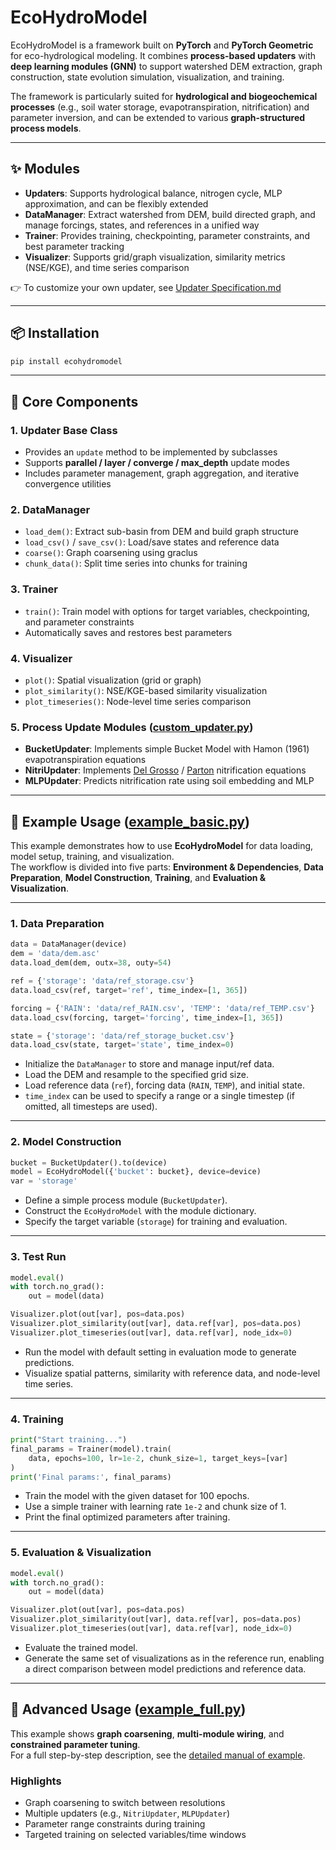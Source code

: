 # EcoHydroModel

EcoHydroModel is a framework built on **PyTorch** and **PyTorch Geometric** for eco-hydrological modeling. It combines **process-based updaters** with **deep learning modules (GNN)** to support watershed DEM extraction, graph construction, state evolution simulation, visualization, and training.  

The framework is particularly suited for **hydrological and biogeochemical processes** (e.g., soil water storage, evapotranspiration, nitrification) and parameter inversion, and can be extended to various **graph-structured process models**.

---

## ✨ Modules
- **Updaters**: Supports hydrological balance, nitrogen cycle, MLP approximation, and can be flexibly extended  
- **DataManager**: Extract watershed from DEM, build directed graph, and manage forcings, states, and references in a unified way  
- **Trainer**: Provides training, checkpointing, parameter constraints, and best parameter tracking  
- **Visualizer**: Supports grid/graph visualization, similarity metrics (NSE/KGE), and time series comparison  

👉 To customize your own updater, see [Updater Specification.md](docs/Updater_Specification.md)

---

## 📦 Installation

```bash
pip install ecohydromodel
```

---

## 🔑 Core Components

### 1. Updater Base Class
- Provides an `update` method to be implemented by subclasses  
- Supports **parallel / layer / converge / max_depth** update modes  
- Includes parameter management, graph aggregation, and iterative convergence utilities  

### 2. DataManager
- `load_dem()`: Extract sub-basin from DEM and build graph structure  
- `load_csv()` / `save_csv()`: Load/save states and reference data  
- `coarse()`: Graph coarsening using graclus  
- `chunk_data()`: Split time series into chunks for training  

### 3. Trainer
- `train()`: Train model with options for target variables, checkpointing, and parameter constraints  
- Automatically saves and restores best parameters  

### 4. Visualizer
- `plot()`: Spatial visualization (grid or graph)  
- `plot_similarity()`: NSE/KGE-based similarity visualization  
- `plot_timeseries()`: Node-level time series comparison  

### 5. Process Update Modules ([custom_updater.py](tests/custom_updater.py))
- **BucketUpdater**: Implements simple Bucket Model with Hamon (1961) evapotranspiration equations  
- **NitriUpdater**: Implements [Del Grosso](docs/Nitrification_Module_Del_Grosso.md) / [Parton](docs/Nitrification_Module_Parton.md) nitrification equations
- **MLPUpdater**: Predicts nitrification rate using soil embedding and MLP  

---

## 🚀 Example Usage ([example_basic.py](tests/example_basic.py))

This example demonstrates how to use **EcoHydroModel** for data loading, model setup, training, and visualization.  
The workflow is divided into five parts: **Environment & Dependencies**, **Data Preparation**, **Model Construction**, **Training**, and **Evaluation & Visualization**.

---

### 1. Data Preparation
```python
data = DataManager(device)
dem = 'data/dem.asc'
data.load_dem(dem, outx=38, outy=54)

ref = {'storage': 'data/ref_storage.csv'}
data.load_csv(ref, target='ref', time_index=[1, 365])

forcing = {'RAIN': 'data/ref_RAIN.csv', 'TEMP': 'data/ref_TEMP.csv'}
data.load_csv(forcing, target='forcing', time_index=[1, 365])

state = {'storage': 'data/ref_storage_bucket.csv'}
data.load_csv(state, target='state', time_index=0)
```
- Initialize the `DataManager` to store and manage input/ref data.  
- Load the DEM and resample to the specified grid size.  
- Load reference data (`ref`), forcing data (`RAIN`, `TEMP`), and initial state.  
- `time_index` can be used to specify a range or a single timestep (if omitted, all timesteps are used).  

---

### 2. Model Construction
```python
bucket = BucketUpdater().to(device)
model = EcoHydroModel({'bucket': bucket}, device=device)
var = 'storage'
```
- Define a simple process module (`BucketUpdater`).  
- Construct the `EcoHydroModel` with the module dictionary.  
- Specify the target variable (`storage`) for training and evaluation.  

---

### 3. Test Run
```python
model.eval()
with torch.no_grad():
    out = model(data)

Visualizer.plot(out[var], pos=data.pos)
Visualizer.plot_similarity(out[var], data.ref[var], pos=data.pos)
Visualizer.plot_timeseries(out[var], data.ref[var], node_idx=0)
```
- Run the model with default setting in evaluation mode to generate predictions.  
- Visualize spatial patterns, similarity with reference data, and node-level time series.  

---

### 4. Training
```python
print("Start training...")
final_params = Trainer(model).train(
    data, epochs=100, lr=1e-2, chunk_size=1, target_keys=[var]
)
print('Final params:', final_params)
```
- Train the model with the given dataset for 100 epochs.  
- Use a simple trainer with learning rate `1e-2` and chunk size of 1.  
- Print the final optimized parameters after training.  

---

### 5. Evaluation & Visualization
```python
model.eval()
with torch.no_grad():
    out = model(data)

Visualizer.plot(out[var], pos=data.pos)
Visualizer.plot_similarity(out[var], data.ref[var], pos=data.pos)
Visualizer.plot_timeseries(out[var], data.ref[var], node_idx=0)
```
- Evaluate the trained model.  
- Generate the same set of visualizations as in the reference run, enabling a direct comparison between model predictions and reference data.  

---

## 🔧 Advanced Usage ([example_full.py](tests/example_full.py))

This example shows **graph coarsening**, **multi-module wiring**, and **constrained parameter tuning**.  
For a full step-by-step description, see the [detailed manual of example](docs/Full_example.md).

### Highlights
- Graph coarsening to switch between resolutions
- Multiple updaters (e.g., `NitriUpdater`, `MLPUpdater`)  
- Parameter range constraints during training  
- Targeted training on selected variables/time windows 

